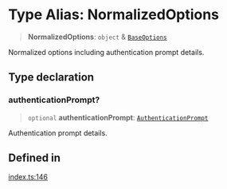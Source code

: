 # Type Alias: NormalizedOptions

> **NormalizedOptions**: `object` & [`BaseOptions`](BaseOptions.md)

Normalized options including authentication prompt details.

## Type declaration

### authenticationPrompt?

> `optional` **authenticationPrompt**: [`AuthenticationPrompt`](AuthenticationPrompt.md)

Authentication prompt details.

## Defined in

[index.ts:146](https://github.com/oblador/react-native-keychain/blob/4b13041ddd9b9f04560f91e6ce20080796c9fffb/src/index.ts#L146)
